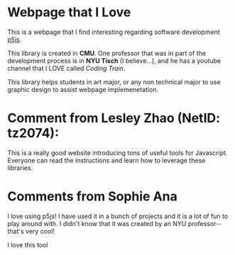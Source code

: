 # Webpage that I Love
This is a webpage that I find interesting regarding software development [p5js](https://p5js.org/).

This library is created in **CMU**. One professor that was in part of the development process is in **NYU Tisch** (I believe...), and he has a youtube channel that I LOVE called _Coding Train_.

This library helps students in art major, or any non technical major to use graphic design to assist webpage implemenetation.

# Comment from Lesley Zhao (NetID: tz2074):

 This is a really good website introducing tons of useful tools for Javascript. Everyone can read the instructions and learn how to leverage these libraries.

# Comments from Sophie Ana 

I love using p5js! I have used it in a bunch of projects and it is a lot of fun to play around with. I didn't know that it was created by an NYU professor-- that's very cool! 

I love this tool